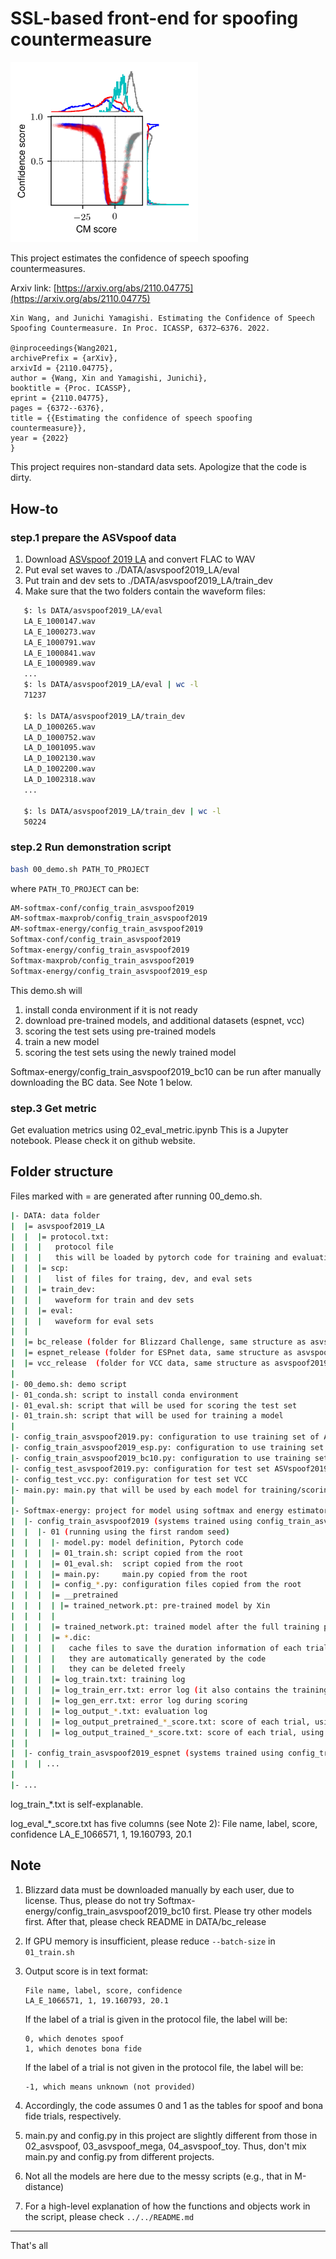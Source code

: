 # SSL-based front-end for spoofing countermeasure

<img src="../../misc/Conf-estimator_test2.png" alt="drawing" width="300"/>


This project estimates the confidence of speech spoofing countermeasures. 

Arxiv link: [https://arxiv.org/abs/2110.04775](https://arxiv.org/abs/2110.04775)

```
Xin Wang, and Junichi Yamagishi. Estimating the Confidence of Speech Spoofing Countermeasure. In Proc. ICASSP, 6372–6376. 2022.

@inproceedings{Wang2021,
archivePrefix = {arXiv},
arxivId = {2110.04775},
author = {Wang, Xin and Yamagishi, Junichi},
booktitle = {Proc. ICASSP},
eprint = {2110.04775},
pages = {6372--6376},
title = {{Estimating the confidence of speech spoofing countermeasure}},
year = {2022}
}

```
 
This project requires non-standard data sets. Apologize that the code is dirty. 


## How-to

### step.1 prepare the ASVspoof data

1. Download [ASVspoof 2019 LA](https://doi.org/10.7488/ds/2555) and convert FLAC to WAV
2. Put eval set waves to ./DATA/asvspoof2019_LA/eval
3. Put train and dev sets to ./DATA/asvspoof2019_LA/train_dev
4. Make sure that the two folders contain the waveform files: 
```sh
   $: ls DATA/asvspoof2019_LA/eval 
   LA_E_1000147.wav
   LA_E_1000273.wav
   LA_E_1000791.wav
   LA_E_1000841.wav
   LA_E_1000989.wav
   ...
   $: ls DATA/asvspoof2019_LA/eval | wc -l
   71237

   $: ls DATA/asvspoof2019_LA/train_dev
   LA_D_1000265.wav
   LA_D_1000752.wav
   LA_D_1001095.wav
   LA_D_1002130.wav
   LA_D_1002200.wav
   LA_D_1002318.wav
   ...

   $: ls DATA/asvspoof2019_LA/train_dev | wc -l
   50224
```

### step.2 Run demonstration script   
```sh
bash 00_demo.sh PATH_TO_PROJECT
```
where `PATH_TO_PROJECT` can be:
```sh
AM-softmax-conf/config_train_asvspoof2019    
AM-softmax-maxprob/config_train_asvspoof2019
AM-softmax-energy/config_train_asvspoof2019
Softmax-conf/config_train_asvspoof2019         
Softmax-energy/config_train_asvspoof2019       
Softmax-maxprob/config_train_asvspoof2019
Softmax-energy/config_train_asvspoof2019_esp
```

This demo.sh will 
1. install conda environment if it is not ready
2. download pre-trained models, and additional datasets (espnet, vcc)
3. scoring the test sets using pre-trained models
4. train a new model
6. scoring the test sets using the newly trained model
  
Softmax-energy/config_train_asvspoof2019_bc10 can be run after manually downloading the BC data. See Note 1 below.

### step.3 Get metric
Get evaluation metrics using 02_eval_metric.ipynb
This is a Jupyter notebook.
Please check it on github website.


## Folder structure
Files marked with = are generated after running 00_demo.sh.

```sh
|- DATA: data folder 
|  |= asvspoof2019_LA
|  |  |= protocol.txt: 
|  |  |   protocol file
|  |  |   this will be loaded by pytorch code for training and evaluation
|  |  |= scp: 
|  |  |   list of files for traing, dev, and eval sets
|  |  |= train_dev: 
|  |  |   waveform for train and dev sets   
|  |  |= eval: 
|  |  |   waveform for eval sets   
|  |
|  |= bc_release (folder for Blizzard Challenge, same structure as asvspoof2019_LA)
|  |= espnet_release (folder for ESPnet data, same structure as asvspoof2019_LA)
|  |= vcc_release  (folder for VCC data, same structure as asvspoof2019_LA)
|
|- 00_demo.sh: demo script
|- 01_conda.sh: script to install conda environment
|- 01_eval.sh: script that will be used for scoring the test set
|- 01_train.sh: script that will be used for training a model
|
|- config_train_asvspoof2019.py: configuration to use training set of ASVspoof2019 LA
|- config_train_asvspoof2019_esp.py: configuration to use training set of ASVspoof2019+ESPNet
|- config_train_asvspoof2019_bc10.py: configuration to use training set of ASVspoof2019+BC
|- config_test_asvspoof2019.py: configuration for test set ASVspoof2019 LA
|- config_test_vcc.py: configuration for test set VCC 
|- main.py: main.py that will be used by each model for training/scoring
|
|- Softmax-energy: project for model using softmax and energy estimator
|  |- config_train_asvspoof2019 (systems trained using config_train_asvspoof2019.py)
|  |  |- 01 (running using the first random seed)
|  |  |  |- model.py: model definition, Pytorch code
|  |  |  |= 01_train.sh: script copied from the root
|  |  |  |= 01_eval.sh:  script copied from the root
|  |  |  |= main.py:     main.py copied from the root
|  |  |  |= config_*.py: configuration files copied from the root
|  |  |  |= __pretrained
|  |  |  | |= trained_network.pt: pre-trained model by Xin
|  |  |  |
|  |  |  |= trained_network.pt: trained model after the full training process
|  |  |  |= *.dic: 
|  |  |  |   cache files to save the duration information of each trial
|  |  |  |   they are automatically generated by the code
|  |  |  |   they can be deleted freely
|  |  |  |= log_train.txt: training log
|  |  |  |= log_train_err.txt: error log (it also contains the training loss of each trial)
|  |  |  |= log_gen_err.txt: error log during scoring
|  |  |  |= log_output_*.txt: evaluation log
|  |  |  |= log_output_pretrained_*_score.txt: score of each trial, using pre-trained models
|  |  |  |= log_output_trained_*_score.txt: score of each trial, using newly trained models
|  | 
|  |- config_train_asvspoof2019_espnet (systems trained using config_train_asvspoof2019_esp.py)
|  |  | ...
|
|- ...
```

log_train_*.txt is self-explanable.

log_eval_*_score.txt has five columns (see Note 2):
  File name, label, score, confidence
  LA_E_1066571, 1, 19.160793, 20.1

## Note
1. Blizzard data must be downloaded manually by each user, due to license. Thus, please do not try Softmax-energy/config_train_asvspoof2019_bc10 first. Please try other models first. After that, please check README in DATA/bc_release

2. If GPU memory is insufficient, please reduce `--batch-size` in `01_train.sh`

3. Output score is in text format:

   ```
   File name, label, score, confidence
   LA_E_1066571, 1, 19.160793, 20.1
   ```

    If the label of a trial is given in the protocol file, the label will be: 

    ```
    0, which denotes spoof
    1, which denotes bona fide
    ```

    If the label of a trial is not given in the protocol file, the label will be:
    ```
    -1, which means unknown (not provided)
    ```
    
4. Accordingly, the code assumes 0 and 1 as the tables for spoof and bona fide
   trials, respectively.   
5. main.py and config.py in this project are slightly different from those in 02_asvspoof, 03_asvspoof_mega, 04_asvspoof_toy. Thus, don't mix main.py and config.py from different projects.

6. Not all the models are here due to the messy scripts (e.g., that in M-distance)
   
7. For a high-level explanation of how the functions and objects work in the script, please check `../../README.md`

---
That's all